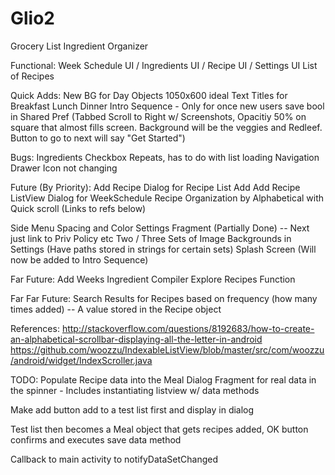 # Glio2
Grocery List Ingredient Organizer

Functional:
Week Schedule UI / Ingredients UI / Recipe UI / Settings UI
List of Recipes

Quick Adds:
New BG for Day Objects 1050x600 ideal
Text Titles for Breakfast Lunch Dinner
Intro Sequence - Only for once new users save bool in Shared Pref (Tabbed Scroll to Right w/ Screenshots, Opacitiy 50% on square that almost fills screen. Background will be the veggies and Redleef. Button to go to next will say "Get Started")

Bugs:
Ingredients Checkbox Repeats, has to do with list loading
Navigation Drawer Icon not changing

Future (By Priority):
Add Recipe Dialog for Recipe List Add
Add Recipe ListView Dialog for WeekSchedule
Recipe Organization by Alphabetical with Quick scroll (Links to refs below)

Side Menu Spacing and Color
Settings Fragment (Partially Done) -- Next just link to Priv Policy etc
Two / Three Sets of Image Backgrounds in Settings (Have paths stored in strings for certain sets)
Splash Screen (Will now be added to Intro Sequence)

Far Future:
Add Weeks Ingredient Compiler
Explore Recipes Function

Far Far Future:
Search Results for Recipes based on frequency (how many times added) -- A value stored in the Recipe object


References:
http://stackoverflow.com/questions/8192683/how-to-create-an-alphabetical-scrollbar-displaying-all-the-letter-in-android
https://github.com/woozzu/IndexableListView/blob/master/src/com/woozzu/android/widget/IndexScroller.java

TODO:
Populate Recipe data into the Meal Dialog Fragment for real data in the spinner - Includes instantiating listview w/ data methods

Make add button add to a test list first and display in dialog

Test list then becomes a Meal object that gets recipes added, OK button confirms and executes save data method

Callback to main activity to notifyDataSetChanged
